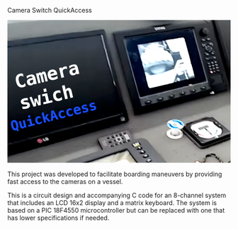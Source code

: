 Camera Switch QuickAccess

![alt text](https://github.com/bueltan/camera-switch-quick-access/blob/main/quick_camera.png)

This project was developed to facilitate boarding maneuvers by providing fast access to the cameras on a vessel.

This is a circuit design and accompanying C code for an 8-channel system that includes an LCD 16x2 display and a matrix keyboard. The system is based on a PIC 18F4550 microcontroller but can be replaced with one that has lower specifications if needed. 
